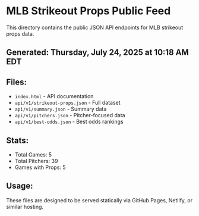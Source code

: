 # MLB Strikeout Props Public Feed

This directory contains the public JSON API endpoints for MLB strikeout props data.

## Generated: Thursday, July 24, 2025 at 10:18 AM EDT

## Files:
- `index.html` - API documentation
- `api/v1/strikeout-props.json` - Full dataset
- `api/v1/summary.json` - Summary data
- `api/v1/pitchers.json` - Pitcher-focused data  
- `api/v1/best-odds.json` - Best odds rankings

## Stats:
- Total Games: 5
- Total Pitchers: 39
- Games with Props: 5

## Usage:
These files are designed to be served statically via GitHub Pages, Netlify, or similar hosting.
